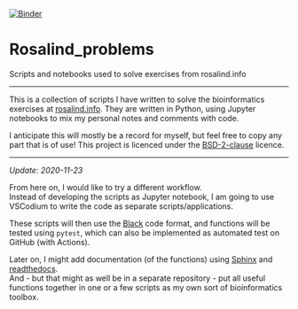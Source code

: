 [![Binder](https://mybinder.org/badge_logo.svg)](https://mybinder.org/v2/gh/samnooij/Rosalind_problems/master)

# Rosalind_problems
Scripts and notebooks used to solve exercises from rosalind.info

---

This is a collection of scripts I have written to solve the bioinformatics exercises at [rosalind.info](http://rosalind.info).
They are written in Python, using Jupyter notebooks to mix my personal notes and comments with code.

I anticipate this will mostly be a record for myself, but feel free to copy any part that is of use! 
This project is licenced under the [BSD-2-clause](LICENSE) licence.

---

_Update: 2020-11-23_

From here on, I would like to try a different workflow.  
Instead of developing the scripts as Jupyter notebook, I am going to use 
VSCodium to write the code as separate scripts/applications.

These scripts will then use the [Black](https://github.com/psf/black) code
format, and functions will be tested using `pytest`, which can also be
implemented as automated test on GitHub (with Actions).

Later on, I might add documentation (of the functions) using 
[Sphinx](https://www.sphinx-doc.org/en/master/) and 
[readthedocs](https://readthedocs.org/).  
And - but that might as well be in a separate repository -
put all useful functions together in one or a few scripts
as my own sort of bioinformatics toolbox.